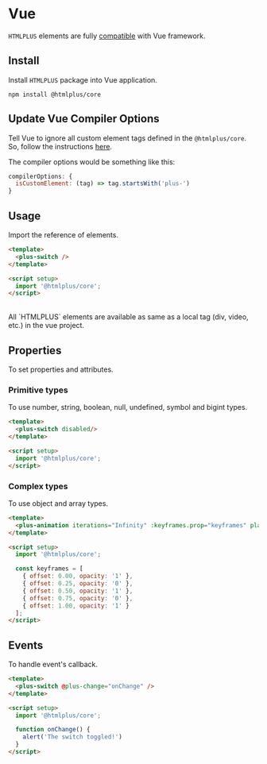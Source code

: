 # Vue

`HTMLPLUS` elements are fully [compatible](https://custom-elements-everywhere.com/#vue) with Vue framework.

## Install

Install `HTMLPLUS` package into Vue application.

```shell
npm install @htmlplus/core
```

## Update Vue Compiler Options

Tell Vue to ignore all custom element tags defined in the `@htmlplus/core`. So, follow the instructions [here](https://vuejs.org/guide/extras/web-components.html#using-custom-elements-in-vue).

The compiler options would be something like this:

```js
compilerOptions: {
  isCustomElement: (tag) => tag.startsWith('plus-')
}
```

## Usage

Import the reference of elements.

```html
<template>
  <plus-switch />
</template>

<script setup>
  import '@htmlplus/core';
</script>
```

<br/>

<Alert type="info">
All `HTMLPLUS` elements are available as same as a local tag (div, video, etc.) in the vue project.
</Alert>

## Properties

To set properties and attributes.

### Primitive types

To use number, string, boolean, null, undefined, symbol and bigint types.

```html
<template>
  <plus-switch disabled/>
</template>

<script setup>
  import '@htmlplus/core';
</script>
```

### Complex types

To use object and array types.

```html
<template>
  <plus-animation iterations="Infinity" :keyframes.prop="keyframes" play></plus-animation>
</template>

<script setup>
  import '@htmlplus/core';

  const keyframes = [
    { offset: 0.00, opacity: '1' },
    { offset: 0.25, opacity: '0' },
    { offset: 0.50, opacity: '1' },
    { offset: 0.75, opacity: '0' },
    { offset: 1.00, opacity: '1' }
  ];
</script>
```

## Events

To handle event's callback.

```html
<template>
  <plus-switch @plus-change="onChange" />
</template>

<script setup>
  import '@htmlplus/core';

  function onChange() {
    alert('The switch toggled!')
  }
</script>
```
